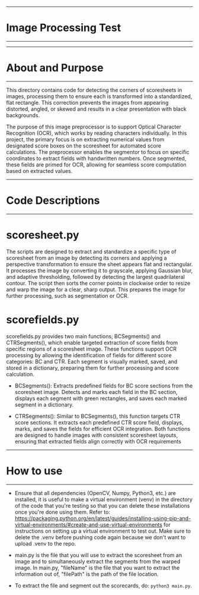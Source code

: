 -------------------------
# Image Processing Test #
-------------------------

---------------------
# About and Purpose #
---------------------

This directory contains code for detecting the corners of scoresheets in images, processing them to ensure each is transformed into a standardized, flat rectangle. This correction prevents the images from appearing distorted, angled, or skewed and results in a clear presentation with black backgrounds.

The purpose of this image preprocessor is to support Optical Character Recognition (OCR), which works by reading characters individually. In this project, the primary focus is on extracting numerical values from designated score boxes on the scoresheet for automated score calculations. The preprocessor enables the segmentor to focus on specific coordinates to extract fields with handwritten numbers. Once segmented, these fields are primed for OCR, allowing for seamless score computation based on extracted values.

---------------------
# Code Descriptions #
---------------------

# scoresheet.py
The scripts are designed to extract and standardize a specific type of scoresheet from an image by detecting its corners and applying a perspective transformation to ensure the sheet appears flat and rectangular. It processes the image by converting it to grayscale, applying Gaussian blur, and adaptive thresholding, followed by detecting the largest quadrilateral contour. The script then sorts the corner points in clockwise order to resize and warp the image for a clear, sharp output. This prepares the image for further processing, such as segmentation or OCR.

# scorefields.py
scorefields.py provides two main functions, BCSegments() and CTRSegments(), which enable targeted extraction of score fields from specific regions of a scoresheet image. These functions support OCR processing by allowing the identification of fields for different score categories: BC and CTR. Each segment is visually marked, saved, and stored in a dictionary, preparing them for further processing and score calculation.

- BCSegments(): Extracts predefined fields for BC score sections from the scoresheet image.
Detects and marks each field in the BC section, displays each segment with green rectangles, and saves each marked segment in a dictionary.

- CTRSegments(): Similar to BCSegments(), this function targets CTR score sections.
It extracts each predefined CTR score field, displays, marks, and saves the fields for efficient OCR integration.
Both functions are designed to handle images with consistent scoresheet layouts, ensuring that extracted fields align correctly with OCR requirements

--------------
# How to use #
--------------

- Ensure that all dependencies (OpenCV, Numpy, Python3, etc.) are installed, it is useful to make a virtual environment (venv) in the directory of the code that you're testing so that you can delete these installations once you're done using them. Refer to: https://packaging.python.org/en/latest/guides/installing-using-pip-and-virtual-environments/#create-and-use-virtual-environments for instructions on setting up a virtual environment to test out. Make sure to delete the .venv before pushing code again because we don't want to upload .venv to the repo.

- main.py is the file that you will use to extract the scoresheet from an image and to simultaneously extract the segments from the warped image. In main.py, "fileName" is the file that you want to extract the information out of, "filePath" is the path of the file location.

- To extract the file and segment out the scorecards, do: ```python3 main.py```.